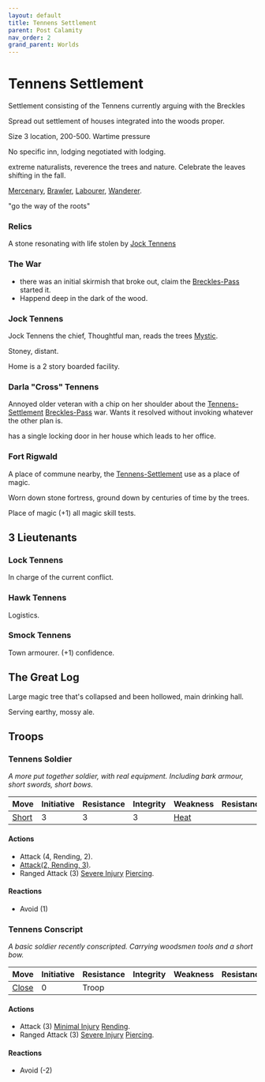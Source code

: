 ```yaml
---
layout: default
title: Tennens Settlement
parent: Post Calamity
nav_order: 2
grand_parent: Worlds
---
```

# Tennens Settlement

Settlement consisting of the Tennens currently arguing with the Breckles

Spread out settlement of houses integrated into the woods proper.

Size 3 location, 200-500.
Wartime pressure 

No specific inn, lodging negotiated with lodging.

extreme naturalists, reverence the trees and nature. 
Celebrate the leaves shifting in the fall.



[Mercenary](../../Mercenary), [Brawler](../../Brawler), [Labourer](../../Labourer), [Wanderer](../../Wanderer).

"go the way of the roots"

### Relics
A stone resonating with life stolen by [Jock Tennens](#Jock%20Tennens)



### The War
* there was an initial skirmish that broke out, claim the [Breckles-Pass](Breckles-Pass) started it.
* Happend deep in the dark of the wood.


### Jock Tennens
Jock Tennens the chief, Thoughtful man, reads the trees [Mystic](../../Mystic).

Stoney, distant.

Home is a 2 story boarded facility.

### Darla "Cross" Tennens
Annoyed older veteran with a chip on her shoulder about the [Tennens-Settlement](Tennens-Settlement) [Breckles-Pass](Breckles-Pass) war. Wants it resolved without invoking whatever the other plan is.

has a single locking door in her house which leads to her office.

### Fort Rigwald
A place of commune nearby, the [Tennens-Settlement](Tennens-Settlement) use as a place of magic.

Worn down stone fortress, ground down by centuries of time by the trees.

Place of magic (+1) all magic skill tests.
## 3 Lieutenants
### Lock Tennens
In charge of the current conflict.

### Hawk Tennens
Logistics.

### Smock Tennens
Town armourer.
(+1) confidence.

## The Great Log
Large magic tree that's collapsed and been hollowed, main drinking hall.

Serving earthy, mossy ale.


## Troops
### Tennens Soldier
*A more put together soldier, with real equipment. Including bark armour, short swords, short bows.*

| Move                    | Initiative | Resistance | Integrity | Weakness                  | Resistance |
| ----------------------- | ---------- | ---------- | --------- | ------------------------- | ---------- |
| [Short](Movement#Short) | 3          | 3          | 3         | [Heat](../../Injury#Heat) |            | 
#### Actions
* Attack (4, Rending, 2).
* [Attack(2, Rending, 3)](../../Character-Actions#Attack(X,%20TYPE,%20DAMAGE)).
* Ranged Attack (3) [Severe Injury](../../Injury#Severe%20Injury) [Piercing](../../Injury#Piercing).

#### Reactions
* Avoid (1)


### Tennens Conscript
*A basic soldier recently conscripted. Carrying woodsmen tools and a short bow.*

| Move                    | Initiative | Resistance | Integrity | Weakness | Resistance |
| ----------------------- | ---------- | ---------- | --------- | -------- | ---------- |
| [Close](../../Movement#Close) | 0          | Troop      |           |          |            |
#### Actions
* Attack (3) [Minimal Injury](../../Injury#Minimal%20Injury) [Rending](../../Injury#Rending).
* Ranged Attack (3) [Severe Injury](../../Injury#Severe%20Injury) [Piercing](../../Injury#Piercing).

#### Reactions
* Avoid (-2)